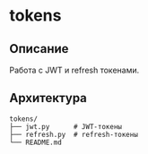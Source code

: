 # tokens

## Описание
Работа с JWT и refresh токенами.

## Архитектура
```
tokens/
├── jwt.py      # JWT-токены
├── refresh.py  # refresh-токены
└── README.md
```
